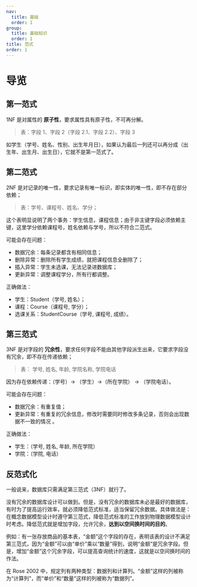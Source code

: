 ```yaml
---
nav:
  title: 基础
  order: 1
group:
  title: 基础知识
  order: 1
title: 范式
order: 1
---
```


# 导览

## 第一范式

1NF 是对属性的 **原子性**，要求属性具有原子性，不可再分解。

> 表：字段 1、字段 2（字段 2.1、字段 2.2）、字段 3

如学生（学号、姓名、性别、出生年月日），如果认为最后一列还可以再分成（出生年、出生月、出生日），它就不是第一范式了。

## 第二范式

2NF 是对记录的唯一性，要求记录有唯一标识，即实体的唯一性，即不存在部分依赖；

> 表：学号、课程号、姓名、学分；

这个表明显说明了两个事务：学生信息，课程信息；由于非主键字段必须依赖主键，这里学分依赖课程号，姓名依赖与学号，所以不符合二范式。

可能会存在问题：

- 数据冗余：每条记录都含有相同信息；
- 删除异常：删除所有学生成绩，就把课程信息全删除了；
- 插入异常：学生未选课，无法记录进数据库；
- 更新异常：调整课程学分，所有行都调整。

正确做法：

- 学生：Student（学号, 姓名）；
- 课程：Course（课程号, 学分）；
- 选课关系：StudentCourse（学号, 课程号, 成绩）。

## 第三范式

3NF 是对字段的 **冗余性**，要求任何字段不能由其他字段派生出来，它要求字段没有冗余，即不存在传递依赖；

> 表： 学号, 姓名, 年龄, 学院名称, 学院电话

因为存在依赖传递：（学号）→ （学生）→（所在学院） → （学院电话）。

可能会存在问题：

- 数据冗余：有重复值；
- 更新异常：有重复的冗余信息，修改时需要同时修改多条记录，否则会出现数据不一致的情况 。

正确做法：

- 学生：（学号, 姓名, 年龄, 所在学院）
- 学院：（学院, 电话）

## 反范式化

一般说来，数据库只需满足第三范式（3NF）就行了。

没有冗余的数据库设计可以做到。但是，没有冗余的数据库未必是最好的数据库，有时为了提高运行效率，就必须降低范式标准，适当保留冗余数据。具体做法是：在概念数据模型设计时遵守第三范式，降低范式标准的工作放到物理数据模型设计时考虑。降低范式就是增加字段，允许冗余，**达到以空间换时间的目的**。

例如：有一张存放商品的基本表，“金额”这个字段的存在，表明该表的设计不满足第三范式，因为“金额”可以由“单价”乘以“数量”得到，说明“金额”是冗余字段。但是，增加“金额”这个冗余字段，可以提高查询统计的速度，这就是以空间换时间的作法。

在 Rose 2002 中，规定列有两种类型：数据列和计算列。“金额”这样的列被称为“计算列”，而“单价”和“数量”这样的列被称为“数据列”。
